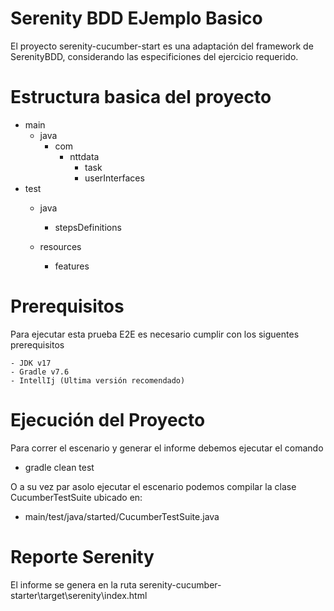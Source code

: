 # Serenity BDD EJemplo Basico
El proyecto serenity-cucumber-start es una adaptación del framework de SerenityBDD,
considerando las especificiones del ejercicio requerido.

# Estructura basica del proyecto

  + main
	+ java
		+ com
			+ nttdata
				+ task
				+ userInterfaces
  + test
    + java                     
		+ stepsDefinitions
	
    + resources
      + features               

# Prerequisitos
Para ejecutar esta prueba E2E es necesario cumplir con los siguentes prerequisitos

	- JDK v17
	- Gradle v7.6
	- IntellIj (Ultima versión recomendado)

# Ejecución del Proyecto
Para correr el escenario y generar el informe debemos ejecutar el comando
- gradle clean test

 O a su vez par asolo ejecutar el escenario podemos compilar la clase CucumberTestSuite ubicado en:
- main/test/java/started/CucumberTestSuite.java

# Reporte Serenity

El informe se genera en la ruta serenity-cucumber-starter\target\serenity\index.html